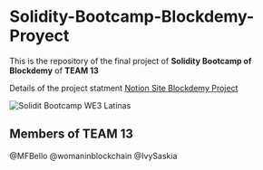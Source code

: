 # Solidity-Bootcamp-Blockdemy-Proyect

This is the repository of the final project of **Solidity Bootcamp of Blockdemy** of **TEAM 13**

Details of the project statment
[Notion Site Blockdemy Project](https://blockde.notion.site/Proyecto-final-f252e5ccd35944dd8481fe3a26c46f69)


![Solidit Bootcamp WE3 Latinas](https://pbs.twimg.com/media/FcBpiw3X0AEoMxi.jpg)

## Members of TEAM 13

@MFBello
@womaninblockchain
@IvySaskia
